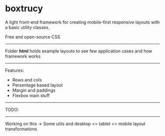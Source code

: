 # boxtrucy

A light front-end framework for creating mobile-first responsive layouts with a basic utility classes. 

Free and open-source CSS


-------------------------------------------------------

Folder __html__ holds example layouts to see few application cases and how framework works


-------------------------------------------------------
Features:
- Rows and cols
- Persentage based layout
- Margin and paddings
- Flexbox main stuff


-------------------------------------------------------
TODO:



-------------------------------------------------------
Working on this -> Some utils and desktop <> tablet <> mobile layout transformations
